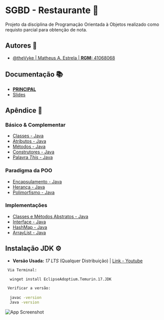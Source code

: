
# SGBD - Restaurante 🍔

Projeto da disciplina de Programação Orientada à Objetos realizado como requisto parcial para obtenção de nota.


## Autores 🤝

- [@theVyke | Matheus A. Estrela | **RGM:** 41068068](https://github.com/theVyke)


## Documentação 📚

- [**PRINCIPAL**](https://1drv.ms/w/c/735ed4d1c91c50a3/EWGLvtlCOG9FnYTX5pvW_iYB9tHU7_RH0Nn0jkg5KceQiA?e=eaEogI)
- [Slides](https://drive.google.com/drive/folders/1afBNMocfGJmqi-BDZHpmxeoNl1TF0R0B?usp=sharing)




## Apêndice 📖

### Básico & Complementar

- [Classes - Java](https://www.w3schools.com/java/java_classes.asp)
- [Atributos - Java](https://www.w3schools.com/java/java_class_attributes.asp)
- [Métodos - Java](https://www.w3schools.com/java/java_class_methods.asp)
- [Construtores - Java](https://www.w3schools.com/java/java_constructors.asp)
- [Palavra *This* - Java](https://www.w3schools.com/java/ref_keyword_this.asp)


### Paradigma da POO

- [Encapsulamento - Java](https://www.w3schools.com/java/java_encapsulation.asp)
- [Herança - Java](https://www.w3schools.com/java/java_inheritance.asp)
- [Polimorfismo - Java](https://www.w3schools.com/java/java_polymorphism.asp)

### Implementações

- [Classes e Métodos Abstratos - Java](https://www.w3schools.com/java/java_abstract.asp)
- [Interface - Java](https://www.w3schools.com/java/java_interface.asp)
- [HashMap - Java](https://www.w3schools.com/java/java_hashmap.asp)
- [ArrayList - Java](https://www.w3schools.com/java/java_arraylist.asp)




## Instalação JDK ⚙️

* **Versão Usada:** *17 LTS* (Qualquer Distribuição) | [Link - Youtube](https://www.youtube.com/watch?v=xUCGahzEM84)


```cmd
 Via Terminal:

  winget install EclipseAdoptium.Temurin.17.JDK

 Verificar a versão: 
  
  javac -version
  Java -version
```

![App Screenshot](https://i.ibb.co/SX7LqSnz/Screenshot-10.png)
